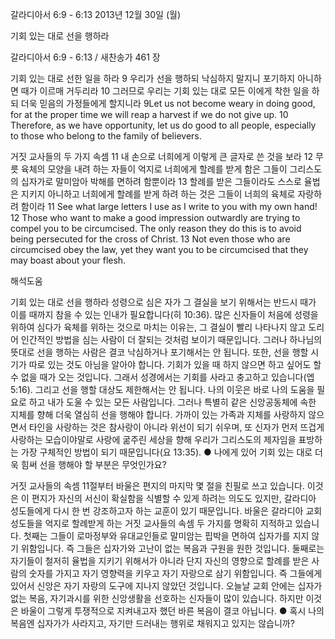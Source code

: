 갈라디아서 6:9 - 6:13 
2013년 12월 30일 (월)

기회 있는 대로 선을 행하라



갈라디아서 6:9 - 6:13 / 새찬송가 461 장


기회 있는 대로 선한 일을 하라
9 우리가 선을 행하되 낙심하지 말지니 포기하지 아니하면 때가 이르매 거두리라 10 그러므로 우리는 기회 있는 대로 모든 이에게 착한 일을 하되 더욱 믿음의 가정들에게 할지니라
9Let us not become weary in doing good, for at the proper time we will reap a harvest if we do not give up. 10 Therefore, as we have opportunity, let us do good to all people, especially to those who belong to the family of believers.

거짓 교사들의 두 가지 속셈
11 내 손으로 너희에게 이렇게 큰 글자로 쓴 것을 보라 12 무릇 육체의 모양을 내려 하는 자들이 억지로 너희에게 할례를 받게 함은 그들이 그리스도의 십자가로 말미암아 박해를 면하려 함뿐이라 13 할례를 받은 그들이라도 스스로 율법은 지키지 아니하고 너희에게 할례를 받게 하려 하는 것은 그들이 너희의 육체로 자랑하려 함이라
11 See what large letters I use as I write to you with my own hand! 12 Those who want to make a good impression outwardly are trying to compel you to be circumcised. The only reason they do this is to avoid being persecuted for the cross of Christ. 13 Not even those who are circumcised obey the law, yet they want you to be circumcised that they may boast about your flesh.

해석도움





기회 있는 대로 선을 행하라
성령으로 심은 자가 그 결실을 보기 위해서는 반드시 때가 이를 때까지 참을 수 있는 인내가 필요합니다(히 10:36). 많은 신자들이 처음에 성령을 위하여 심다가 육체를 위하는 것으로 마치는 이유는, 그 결실이 빨리 나타나지 않고 도리어 인간적인 방법을 심는 사람이 더 잘되는 것처럼 보이기 때문입니다. 그러나 하나님의 뜻대로 선을 행하는 사람은 결코 낙심하거나 포기해서는 안 됩니다. 또한, 선을 행할 시기가 따로 있는 것도 아님을 알아야 합니다. 기회가 있을 때 하지 않으면 하고 싶어도 할 수 없을 때가 오는 것입니다. 그래서 성경에서는 기회를 사라고 충고하고 있습니다(엡 5:16). 그리고 선을 행할 대상도 제한해서는 안 됩니다. 나의 이웃은 바로 나의 도움을 필요로 하고 내가 도울 수 있는 모든 사람입니다. 그러나 특별히 같은 신앙공동체에 속한 지체를 향해 더욱 열심히 선을 행해야 합니다. 가까이 있는 가족과 지체를 사랑하지 않으면서 타인을 사랑하는 것은 참사랑이 아니라 위선이 되기 쉬우며, 또 신자가 먼저 뜨겁게 사랑하는 모습이야말로 사랑에 굶주린 세상을 향해 우리가 그리스도의 제자임을 표방하는 가장 구체적인 방법이 되기 때문입니다(요 13:35).
● 나에게 있어 기회 있는 대로 더욱 힘써 선을 행해야 할 부분은 무엇인가요?

거짓 교사들의 속셈
11절부터 바울은 편지의 마지막 몇 절을 친필로 쓰고 있습니다. 이것은 이 편지가 자신의 서신이 확실함을 식별할 수 있게 하려는 의도도 있지만, 갈라디아 성도들에게 다시 한 번 강조하고자 하는 교훈이 있기 때문입니다. 바울은 갈라디아 교회 성도들을 억지로 할례받게 하는 거짓 교사들의 속셈 두 가지를 명확히 지적하고 있습니다. 첫째는 그들이 로마정부와 유대교인들로 말미암는 핍박을 면하여 십자가를 지지 않기 위함입니다. 즉 그들은 십자가와 고난이 없는 복음과 구원을 원한 것입니다. 둘째로는 자기들이 철저히 율법을 지키기 위해서가 아니라 단지 자신의 영향으로 할례를 받은 사람의 숫자를 가지고 자기 영향력을 키우고 자기 자랑으로 삼기 위함입니다. 즉 그들에게 있어서 신앙은 자기 자랑의 도구에 지나지 않았던 것입니다. 오늘날 교회 안에는 십자가 없는 복음, 자기과시를 위한 신앙생활을 선호하는 신자들이 많이 있습니다. 하지만 이것은 바울이 그렇게 투쟁적으로 지켜내고자 했던 바른 복음이 결코 아닙니다.
● 혹시 나의 복음엔 십자가가 사라지고, 자기만 드러내는 행위로 채워지고 있지는 않습니까?